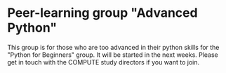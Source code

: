 # Peer-learning group "Advanced Python"

This group is for those who are too advanced in their python skills for the "Python for Beginners" group. It will be started in the next weeks. Please get in touch with the COMPUTE study directors if you want to join.
